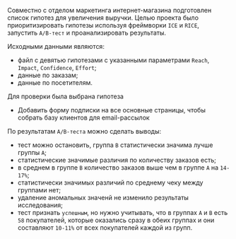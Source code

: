 Совместно с отделом маркетинга интернет-магазина подготовлен список гипотез для увеличения выручки.
Целью проекта было приоритизировать гипотезы используя фреймворки `ICE` и `RICE`, запустить `A/B-тест` и проанализировать результаты.

Исходными данными являются:
- файл с девятью гипотезами с указанными параметрами `Reach`, `Impact`, `Confidence`, `Effort`;
- данные по заказам;
- данные по посетителям.

Для проверки была выбрана гипотеза
- Добавить форму подписки на все основные страницы, чтобы собрать базу клиентов для email-рассылок

По результатам `A/B-теста` можно сделать выводы:
- тест можно остановить, группа `B` статистически значима лучше группы `A`;
- статистические значимые различия по количеству заказов есть;
- в среднем в группе `B` количество заказов выше чем в группе `A` на `14-17%`;
- статистически значимых различий по среднему чеку между группами нет;
- удаление аномальных значенй не изменило результаты исследования;
- тест признать `успешным`, но нужно учитывать, что в группах `A` и `B` есть `58` покупателей, которые оказались сразу в обеих группах и они составляют `10-11%` от всех покупателей каждой из групп.
